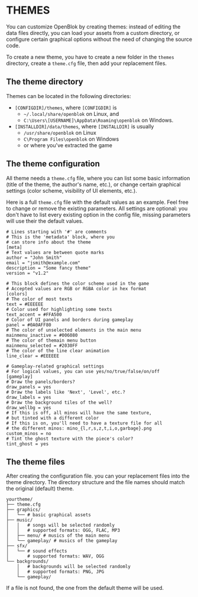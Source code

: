 THEMES
======

You can customize OpenBlok by creating themes: instead of editing the data files directly, you can load your assets from a custom directory, or configure certain graphical options without the need of changing the source code.

To create a new theme, you have to create a new folder in the `themes` directory, create a `theme.cfg` file, then add your replacement files.


## The theme directory

Themes can be located in the following directories:

- `[CONFIGDIR]/themes`, where `[CONFIGDIR]` is
	- `~/.local/share/openblok` on Linux, and
	- `C:\Users\[USERNAME]\AppData\Roaming\openblok` on Windows.
- `[INSTALLDIR]/data/themes`, where `[INSTALLDIR]` is usually
	- `/usr/share/openblok` on Linux
	- `C\Program Files\openblok` on Windows
	- or where you've extracted the game


## The theme configuration

All theme needs a `theme.cfg` file, where you can list some basic information (title of the theme, the author's name, etc.), or change certain graphical settings (color scheme, visibility of UI elements, etc.).

Here is a full `theme.cfg` file with the default values as an example. Feel free to change or remove the existing parameters. All settings are optional: you don't have to list every existing option in the config file, missing parameters will use their the default values.

```
# Lines starting with '#' are comments
# This is the 'metadata' block, where you
# can store info about the theme
[meta]
# Text values are between quote marks
author = "John Smith"
email = "jsmith@example.com"
description = "Some fancy theme"
version = "v1.2"

# This block defines the color scheme used in the game
# Accepted values are RGB or RGBA color in hex format
[colors]
# The color of most texts
text = #EEEEEE
# Color used for highlighting some texts
text_accent = #FFA500
# Color of UI panels and borders during gameplay
panel = #0A0AFF80
# The color of unselected elements in the main menu
mainmenu_inactive = #006080
# The color of themain menu button
mainmenu_selected = #2030FF
# The color of the line clear animation
line_clear = #EEEEEE

# Gameplay-related graphical settings
# For logical values, you can use yes/no/true/false/on/off
[gameplay]
# Draw the panels/borders?
draw_panels = yes
# Draw the labels like 'Next', 'Level', etc.?
draw_labels = yes
# Draw the background tiles of the well?
draw_wellbg = yes
# If this is off, all minos will have the same texture,
# but tinted with a different color
# If this is on, you'll need to have a texture file for all
# the different minos: mino_{l,r,s,z,t,i,o,garbage}.png
custom_minos = no
# Tint the ghost texture with the piece's color?
tint_ghost = yes
```


## The theme files

After creating the configuration file. you can your replacement files into the theme directory. The directory structure and the file names should match the original (default) theme.

```
yourtheme/
├── theme.cfg
├── graphics/
│   └── # basic graphical assets
├── music/
│   │   # songs will be selected randomly
│   │   # supported formats: OGG, FLAC, MP3
│   ├── menu/ # musics of the main menu
│   └── gameplay/ # musics of the gameplay
├── sfx/
│   └── # sound effects
│       # supported formats: WAV, OGG
└── backgrounds/
    │   # backgrounds will be selected randomly
    │   # supported formats: PNG, JPG
    └── gameplay/
```

If a file is not found, the one from the default theme will be used.
